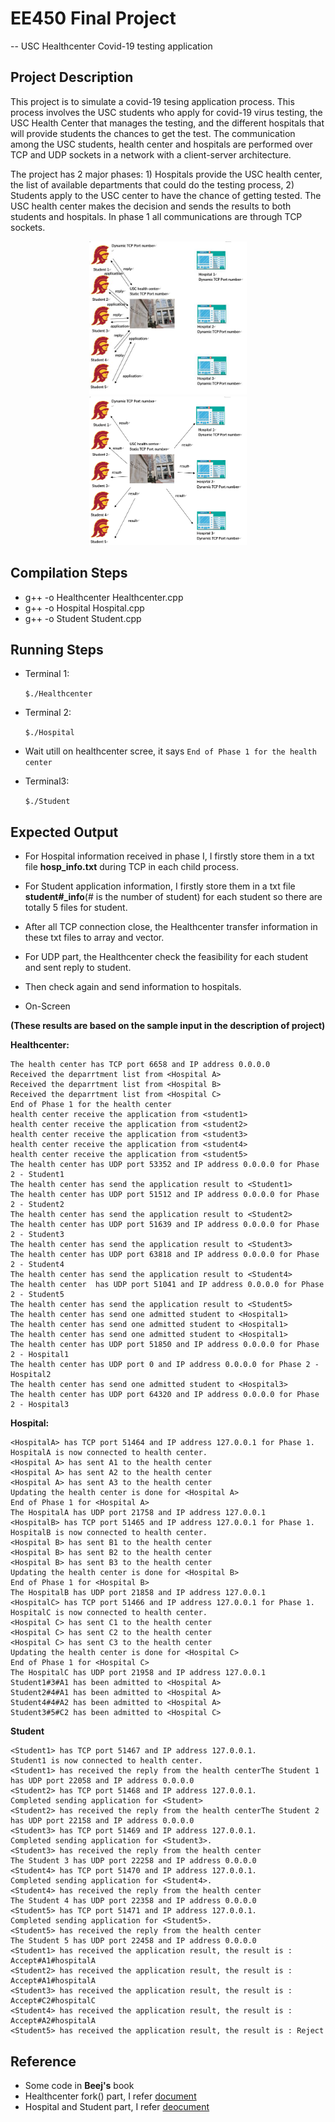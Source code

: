 # EE450 Final Project
-- USC Healthcenter Covid-19 testing application


## Project Description 

This project is to simulate a covid-19 tesing application process. This process involves the USC students who apply for covid-19 virus testing, the USC Health Center that manages the testing, and the different hospitals that will provide students the chances to get the test. The communication among the USC students, health center and hospitals are performed over TCP and UDP sockets in a network with a client-server architecture.

The project has 2 major phases: 1) Hospitals provide the USC health center, the list of available departments that could do the testing process, 2) Students apply to the USC center to have the chance of getting tested. The USC health center makes the decision and sends the results to both students and hospitals. In phase 1 all communications are through TCP sockets.

<div align=center><img src="resources/phase1.jpg" width="50%"></div>
<div align=center><img src="resources/phase2.png" width="50%"></div>

## Compilation Steps

- g++ -o Healthcenter Healthcenter.cpp
- g++ -o Hospital Hospital.cpp
- g++ -o Student Student.cpp


## Running Steps

- Terminal 1:

    `$./Healthcenter`
    
- Terminal 2: 

    `$./Hospital`

- Wait utill on healthcenter scree, it says `End of Phase 1 for the health center`

- Terminal3:

    `$./Student`

## Expected Output

- For Hospital information received in phase I, I firstly store them in a txt file **hosp_info.txt** during TCP in each child process.
- For Student application information, I firstly store them in a txt file **student#_info**(# is the number of student) for each student so there are totally 5 files for student.
- After all TCP connection close, the Healthcenter transfer information in these txt files to array and vector.
- For UDP part, the Healthcenter check the feasibility for each student and sent reply to student. 
- Then check again and send information to hospitals.





- On-Screen

**(These results are based on the sample input in the description of project)**

**Healthcenter:**

```
The health center has TCP port 6658 and IP address 0.0.0.0 
Received the deparrtment list from <Hospital A>
Received the deparrtment list from <Hospital B>
Received the deparrtment list from <Hospital C>
End of Phase 1 for the health center
health center receive the application from <student1>
health center receive the application from <student2>
health center receive the application from <student3>
health center receive the application from <student4>
health center receive the application from <student5>
The health center has UDP port 53352 and IP address 0.0.0.0 for Phase 2 - Student1
The health center has send the application result to <Student1>
The health center has UDP port 51512 and IP address 0.0.0.0 for Phase 2 - Student2
The health center has send the application result to <Student2>
The health center has UDP port 51639 and IP address 0.0.0.0 for Phase 2 - Student3
The health center has send the application result to <Student3>
The health center has UDP port 63818 and IP address 0.0.0.0 for Phase 2 - Student4
The health center has send the application result to <Student4>
The health center  has UDP port 51041 and IP address 0.0.0.0 for Phase 2 - Student5
The health center has send the application result to <Student5>
The health center has send one admitted student to <Hospital1>
The health center has send one admitted student to <Hospital1>
The health center has send one admitted student to <Hospital1>
The health center has UDP port 51850 and IP address 0.0.0.0 for Phase 2 - Hospital1
The health center has UDP port 0 and IP address 0.0.0.0 for Phase 2 - Hospital2
The health center has send one admitted student to <Hospital3>
The health center has UDP port 64320 and IP address 0.0.0.0 for Phase 2 - Hospital3

```

**Hospital:**

```
<HospitalA> has TCP port 51464 and IP address 127.0.0.1 for Phase 1.
HospitalA is now connected to health center.
<Hospital A> has sent A1 to the health center
<Hospital A> has sent A2 to the health center
<Hospital A> has sent A3 to the health center
Updating the health center is done for <Hospital A>
End of Phase 1 for <Hospital A>
The HospitalA has UDP port 21758 and IP address 127.0.0.1 
<HospitalB> has TCP port 51465 and IP address 127.0.0.1 for Phase 1.
HospitalB is now connected to health center.
<Hospital B> has sent B1 to the health center
<Hospital B> has sent B2 to the health center
<Hospital B> has sent B3 to the health center
Updating the health center is done for <Hospital B>
End of Phase 1 for <Hospital B>
The HospitalB has UDP port 21858 and IP address 127.0.0.1 
<HospitalC> has TCP port 51466 and IP address 127.0.0.1 for Phase 1.
HospitalC is now connected to health center.
<Hospital C> has sent C1 to the health center
<Hospital C> has sent C2 to the health center
<Hospital C> has sent C3 to the health center
Updating the health center is done for <Hospital C>
End of Phase 1 for <Hospital C>
The HospitalC has UDP port 21958 and IP address 127.0.0.1 
Student1#3#A1 has been admitted to <Hospital A> 
Student2#4#A1 has been admitted to <Hospital A> 
Student4#4#A2 has been admitted to <Hospital A> 
Student3#5#C2 has been admitted to <Hospital C> 
```



**Student**

```
<Student1> has TCP port 51467 and IP address 127.0.0.1.
Student1 is now connected to health center.
<Student1> has received the reply from the health centerThe Student 1 has UDP port 22058 and IP address 0.0.0.0 
<Student2> has TCP port 51468 and IP address 127.0.0.1.
Completed sending application for <Student>
<Student2> has received the reply from the health centerThe Student 2 has UDP port 22158 and IP address 0.0.0.0 
<Student3> has TCP port 51469 and IP address 127.0.0.1.
Completed sending application for <Student3>.
<Student3> has received the reply from the health center
The Student 3 has UDP port 22258 and IP address 0.0.0.0 
<Student4> has TCP port 51470 and IP address 127.0.0.1.
Completed sending application for <Student4>.
<Student4> has received the reply from the health center
The Student 4 has UDP port 22358 and IP address 0.0.0.0 
<Student5> has TCP port 51471 and IP address 127.0.0.1.
Completed sending application for <Student5>.
<Student5> has received the reply from the health center
The Student 5 has UDP port 22458 and IP address 0.0.0.0 
<Student1> has received the application result, the result is : Accept#A1#hospitalA
<Student2> has received the application result, the result is : Accept#A1#hospitalA
<Student3> has received the application result, the result is : Accept#C2#hospitalC
<Student4> has received the application result, the result is : Accept#A2#hospitalA
<Student5> has received the application result, the result is : Reject

```


## Reference

- Some code in **Beej's** book
- Healthcenter fork() part, I refer [document](https://www.cs.dartmouth.edu/~campbell/cs50/socketprogramming.html)
- Hospital and Student part, I refer [deocument](https://www.geeksforgeeks.org/fork-execute-processes-bottom-using-wait/)

